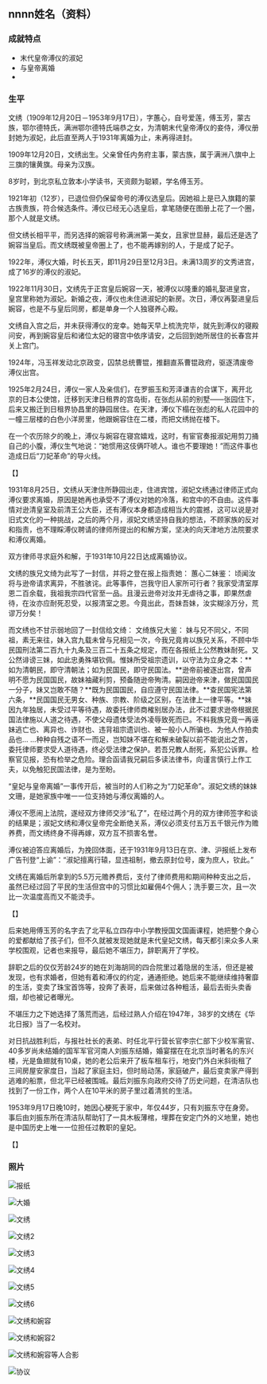 ## nnnn姓名（资料）

### 成就特点

- 末代皇帝溥仪的淑妃
- 与皇帝离婚
- ​


### 生平

文绣（1909年12月20日－1953年9月17日），字蕙心，自号爱莲，傅玉芳，蒙古族，鄂尔德特氏，满洲鄂尔德特氏端恭之女，为清朝末代皇帝溥仪的妾侍，溥仪册封她为淑妃，此后直至两人于1931年离婚为止，未再得进封。



1909年12月20日，文绣出生。父亲曾任内务府主事，蒙古族，属于满洲八旗中上三旗的镶黄旗。母亲为汉族。

8岁时，到北京私立敦本小学读书，天资颇为聪颖，学名傅玉芳。

1921年初（12岁），已退位但仍保留帝号的溥仪选皇后。因她祖上是已入旗籍的蒙古族贵族，符合候选条件。溥仪已经无心选皇后，拿笔随便在图册上花了一个圈，那个人就是文绣。

但文绣长相平平，而另选择的婉容号称满洲第一美女，且家世显赫，最后还是选了婉容当皇后。而文绣既被皇帝圈上了，也不能再嫁别的人，于是成了妃子。

1922年，溥仪大婚，时长五天，即11月29日至12月3日。未满13周岁的文秀进宫，成了16岁的溥仪的淑妃。

1922年11月30日，文绣先于正宫皇后婉容一天，被溥仪以隆重的婚礼娶进皇宫，皇宫里称她为淑妃。新婚之夜，溥仪也未住进淑妃的新房。次日，溥仪再娶进皇后婉容，也是不与皇后同房，都是单身一个人独寝养心殿。

文绣自入宫之后，并未获得溥仪的宠幸。她每天早上梳洗完毕，就先到溥仪的寝殿问安，再到婉容皇后和诸位太妃的寝宫中依序请安，之后回到她所居住的长春宫并关上宫门。

1924年，冯玉祥发动北京政变，囚禁总统曹锟，推翻直系曹锟政府，驱逐清废帝溥仪出宫。

1925年2月24日，溥仪一家人及亲信们，在罗振玉和芳泽谦吉的合谋下，离开北京的日本公使馆，迁移到天津日租界的宫岛街，在张彪从前的别墅——张园住下，后来又搬迁到日租界协昌里的静园居住。在天津，溥仪下榻在张彪的私人花园中的一幢三层楼的白色小洋房里，他跟婉容住在二楼，而把文绣抛在楼下。

在一个农历除夕的晚上，溥仪与婉容在寝宫嬉戏，这时，有宦官奏报淑妃用剪刀捅自己的小腹，溥仪生气地说：“她惯用这伎俩吓唬人。谁也不要理她！”而这件事也造成日后“刀妃革命”的导火线。

【】

1931年8月25日，文绣从天津住所静园出走，住进宾馆，淑妃文绣通过律师正式向溥仪要求离婚，原因是她再也承受不了溥仪对她的冷落，和宫中的不自由。这件事情对逊清皇室及前清王公大臣，还有溥仪本身都造成相当大的震撼，这可以说是对旧式文化的一种挑战，之后的两个月，淑妃文绣坚持自我的想法，不顾家族的反对和指责，也不理睬溥仪聘请的律师所提出的和解方案，坚决的向天津地方法院要求和溥仪离婚。

双方律师寻求庭外和解，于1931年10月22日达成离婚协议。



文绣的族兄文绮为此写了一封信，并将之登在报上指责她：
蕙心二妹鉴： 顷闻汝将与逊帝请求离异，不胜骇诧。此等事件，岂我守旧人家所可行者？我家受清室厚恩二百余载，我祖我宗四代官至一品。且漫云逊帝对汝并无虐待之事，即果然虐待，在汝亦应耐死忍受，以报清室之恩。今竟出此，吾妹吾妹，汝实糊涂万分，荒谬万分矣！

而文绣也不甘示弱地回了一封信给文绮：
文绮族兄大鉴： 妹与兄不同父，不同祖，素无来往，妹入宫九载未曾与兄相见一次，今我兄竟肯以族兄关系，不顾中华民国刑法第二百九十九条及三百二十五条之规定，而在各报纸上公然教妹耐死。又公然诽谤三妹，如此忠勇殊堪钦佩。惟妹所受祖宗遗训，以守法为立身之本：**如为清朝民，即守清朝法；如为民国民，即守民国法。**逊帝前被逐出宫，曾声明不愿为民国国民，故妹袖藏利剪，预备随逊帝殉清。嗣因逊帝来津，做民国国民一分子，妹又岂敢不随？**既为民国国民，自应遵守民国法律。**查民国宪法第六条，**民国国民无男女、种族、宗教、阶级之区别，在法律上一律平等。**妹因九年独居，未受过平等待遇，故委托律师商榷别居办法，此不过要求逊帝根据民国法律施以人道之待遇，不使父母遗体受法外凌辱致死而已。不料我族兄竟一再诬妹逃亡也、离异也、诈财也、违背祖宗遗训也、被一般小人所骗也、为他人作拍卖品也... ...种种自残之语不一而足，岂知妹不堪在和解未破裂以前不能说出之苦，委托律师要求受人道待遇，终必受法律之保护。若吾兄教人耐死，系犯公诉罪。检察官见报，恐有检举之危险。理合函请我兄嗣后多读法律书，向谨言慎行上作工夫，以免触犯民国法律，是为至盼。



“皇妃与皇帝离婚”一事传开后，被当时的人们称之为“刀妃革命”。淑妃文绣的妹妹文珊，是她家族中唯一一位支持她与溥仪离婚的人。

溥仪不愿闹上法院，遂经双方律师交涉“私了”，在经过两个月的双方律师签字和谈的结果是；淑妃文绣和溥仪皇帝完全断绝关系，溥仪必须支付五万五千银元作为赡养费，而文绣终身不得再嫁，双方互不损害名誉。

溥仪被迫答应离婚后，为挽回体面，还于1931年9月13日在京、津、沪报纸上发布广告刊登“上谕”：“淑妃擅离行辕，显违祖制，撤去原封位号，废为庶人，钦此。”

文绣在离婚后所拿到的5.5万元赡养费后，支付了律师费用和期间种种支出之后，虽然已经过回了平民的生活但宫中的习惯比如雇佣4个佣人；洗手要三次，且一次比一次温度高而又不能烫手。

【】

后来她用傅玉芳的名字去了北平私立四存中小学教授国文国画课程，她把整个身心的爱都献给了孩子们，但不久就被发现她就是末代皇妃文绣，每天都引来众多人来学校围观，记者也来报导，最后她不堪压力，辞职离开了学校。

辞职之后的仅仅芳龄24岁的她在刘海胡同的四合院里过着隐居的生活，但还是被发现，也有求婚者，但她有着和溥仪的约定，通通拒绝。她后来不能继续维持奢靡的生活，变卖了珠宝首饰等，投奔了表哥，后来做过各种粗活，最后去街头卖香烟，却也被记者曝光。

不堪压力之下她选择了落荒而逃，后经过熟人介绍在1947年，38岁的文绣在《华北日报》当了一名校对。

对日抗战胜利后，与报社社长的表弟、时任北平行营长官李宗仁部下少校军需官、40多岁尚未结婚的国军军官河南人刘振东结婚，婚宴摆在在北京当时著名的东兴楼，光是鱼翅就有10桌，她的老公后来开了板车租车行，地安门外白米斜街租了三间房屋安家度日，当起了家庭主妇，但时局动荡，家庭破产，最后变卖家产得到逃难的船票，但北平已经被围城。最后刘振东向政府交待了历史问题，在清洁队也找到了一份工作，两个人在10平米的房子里过着清贫的生活。

1953年9月17日晚10时，她因心梗死于家中，年仅44岁，只有刘振东守在身旁。事后由刘振东所在清洁队帮助钉了一具木板薄棺，埋葬在安定门外的义地里，她也是中国历史上唯一一位担任过教职的皇妃。

【】

### 照片

![报纸](报纸.jpeg)

![大婚](大婚.jpg)

![文绣](文绣.jpg)

![文绣2](文绣2.jpg)

![文绣3](文绣3.jpg)

![文绣4](文绣4.jpg)

![文绣5](文绣5.jpg)

![文绣6](文绣6.jpg)

![文绣和婉容](文绣和婉容.jpg)

![文绣和婉容2](文绣和婉容2.jpeg)

![文绣和婉容等人合影](文绣和婉容等人合影.jpeg)

![协议](协议.jpg)